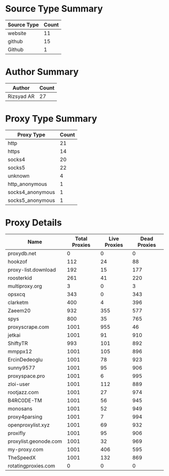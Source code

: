 # Source Type Summary

| Source Type | Count |
|-------------|-------|
| website | 11 |
| github | 15 |
| Github | 1 |


# Author Summary

| Author | Count |
|--------|-------|
| Rizsyad AR | 27 |


# Proxy Type Summary

| Proxy Type | Count |
|------------|-------|
| http | 21 |
| https | 14 |
| socks4 | 20 |
| socks5 | 22 |
| unknown | 4 |
| http_anonymous | 1 |
| socks4_anonymous | 1 |
| socks5_anonymous | 1 |


# Proxy Details

| Name | Total Proxies | Live Proxies | Dead Proxies |
|------|---------------|--------------|---------------|
| proxydb.net | 0 | 0 | 0 |
| hookzof | 112 | 24 | 88 |
| proxy-list.download | 192 | 15 | 177 |
| roosterkid | 261 | 41 | 220 |
| multiproxy.org | 3 | 0 | 3 |
| opsxcq | 343 | 0 | 343 |
| clarketm | 400 | 4 | 396 |
| Zaeem20 | 932 | 355 | 577 |
| spys | 800 | 35 | 765 |
| proxyscrape.com | 1001 | 955 | 46 |
| jetkai | 1001 | 91 | 910 |
| ShiftyTR | 993 | 101 | 892 |
| mmppx12 | 1001 | 105 | 896 |
| ErcinDedeoglu | 1001 | 78 | 923 |
| sunny9577 | 1001 | 95 | 906 |
| proxyspace.pro | 1001 | 6 | 995 |
| zloi-user | 1001 | 112 | 889 |
| rootjazz.com | 1001 | 27 | 974 |
| B4RC0DE-TM | 1001 | 56 | 945 |
| monosans | 1001 | 52 | 949 |
| proxy4parsing | 1001 | 7 | 994 |
| openproxylist.xyz | 1001 | 69 | 932 |
| proxifly | 1001 | 95 | 906 |
| proxylist.geonode.com | 1001 | 32 | 969 |
| my-proxy.com | 1001 | 406 | 595 |
| TheSpeedX | 1001 | 132 | 869 |
| rotatingproxies.com | 0 | 0 | 0 |
